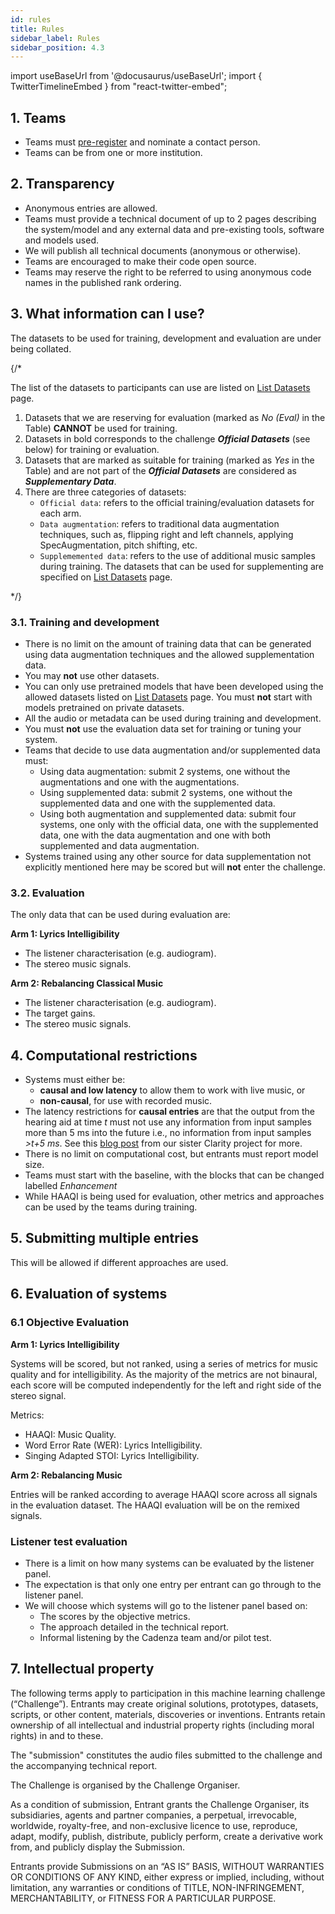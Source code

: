 ```yaml
---
id: rules
title: Rules
sidebar_label: Rules
sidebar_position: 4.3
---
```

import useBaseUrl from '@docusaurus/useBaseUrl';
import { TwitterTimelineEmbed } from "react-twitter-embed";

## 1. Teams

- Teams must [pre-register](registration) and nominate a contact person.
- Teams can be from one or more institution.

## 2. Transparency

- Anonymous entries are allowed.
- Teams must provide a technical document of up to 2 pages describing the system/model and any external data and pre-existing tools, software and models used.
- We will publish all technical documents (anonymous or otherwise).
- Teams are encouraged to make their code open source.
- Teams may reserve the right to be referred to using anonymous code names in the published rank ordering.

## 3. What information can I use?
The datasets to be used for training, development and evaluation are under being collated. 


{/*

The list of the datasets to participants can use are listed on [List Datasets](list_dataset) page.

1. Datasets that we are reserving for evaluation (marked as _No (Eval)_ in the Table) **CANNOT** be used for training.
2. Datasets in bold corresponds to the challenge **_Official Datasets_** (see below) for training or evaluation.
3. Datasets that are marked as suitable for training (marked as _Yes_ in the Table) and are not part of the **_Official Datasets_**
   are considered as **_Supplementary Data_**.
4. There are three categories of datasets:
   - `Official data`: refers to the official training/evaluation datasets for each arm.
   - `Data augmentation`: refers to traditional data augmentation techniques, such as, flipping right and left channels, applying SpecAugmentation, pitch shifting, etc.
   - `Supplememented data`: refers to the use of additional music samples during training. The datasets that can be used for supplementing are specified on [List Datasets](list_dataset) page.
   
*/}

### 3.1. Training and development

- There is no limit on the amount of training data that can be generated using data augmentation techniques and the allowed supplementation data.
- You may <b>not</b> use other datasets.
- You can only use pretrained models that have been developed using the allowed datasets listed on [List Datasets](list_dataset) page. You must <b>not</b> start with models pretrained on private datasets.
- All the audio or metadata can be used during training and development.
- You must **not** use the evaluation data set for training or tuning your system.
- Teams that decide to use data augmentation and/or supplemented data must:
  - Using data augmentation: submit 2 systems, one without the augmentations and one with the augmentations.
  - Using supplemented data: submit 2 systems, one without the supplemented data and one with the supplemented data.
  - Using both augmentation and supplemented data: submit four systems, one only with the official data, one with the supplemented data, one with the data augmentation and one with both supplemented and data augmentation.
- Systems trained using any other source for data supplementation not explicitly mentioned here may be scored but will **not** enter the challenge.

### 3.2. Evaluation

The only data that can be used during evaluation are:

**Arm 1: Lyrics Intelligibility**

- The listener characterisation (e.g. audiogram).
- The stereo music signals.

**Arm 2: Rebalancing Classical Music**

- The listener characterisation (e.g. audiogram).
- The target gains.
- The stereo music signals.

## 4. Computational restrictions

* Systems must either be:
  *  <b>causal and low latency</b> to allow them to work with live music, or
  *  <b>non-causal</b>, for use with recorded music.
* The latency restrictions for <b>causal entries</b> are that the output from the hearing aid at time <i>t</i> must not use any information from input samples more than 5 ms into the future i.e., no information from input samples <i>>t+5 ms</i>. See this [blog post](https://claritychallenge.org/blog/Latency,%20computation%20time%20and%20real-time%20operation) from our sister Clarity project for more.
* There is no limit on computational cost, but entrants must report model size.
* Teams must start with the baseline, with the blocks that can be changed labelled *Enhancement*
* While HAAQI is being used for evaluation, other metrics and approaches can be used by the teams during training.


## 5. Submitting multiple entries

This will be allowed if different approaches are used.

## 6. Evaluation of systems

### 6.1 Objective Evaluation

**Arm 1: Lyrics Intelligibility**

Systems will be scored, but not ranked, using a series of metrics for music quality and for intelligibility. 
As the majority of the metrics are not binaural, each score will be computed independently for the left and right side of the stereo signal.

Metrics:
   - HAAQI: Music Quality.
   - Word Error Rate (WER): Lyrics Intelligibility.
   - Singing Adapted STOI: Lyrics Intelligibility.

**Arm 2: Rebalancing Music**

Entries will be ranked according to average HAAQI score across all signals in the evaluation dataset.
The HAAQI evaluation will be on the remixed signals.

### Listener test evaluation

- There is a limit on how many systems can be evaluated by the listener panel.
- The expectation is that only one entry per entrant can go through to the listener panel.
- We will choose which systems will go to the listener panel based on:
  - The scores by the objective metrics.
  - The approach detailed in the technical report.
  - Informal listening by the Cadenza team and/or pilot test.

## 7. Intellectual property

The following terms apply to participation in this machine learning challenge (“Challenge”). 
Entrants may create original solutions, prototypes, datasets, scripts, or other content, materials, discoveries or inventions. 
Entrants retain ownership of all intellectual and industrial property rights (including moral rights) in and to these.

The "submission" constitutes the audio files submitted to the challenge and the accompanying technical report.

The Challenge is organised by the Challenge Organiser.

As a condition of submission, Entrant grants the Challenge Organiser, its subsidiaries, agents and partner companies, 
a perpetual, irrevocable, worldwide, royalty-free, and non-exclusive licence to use, reproduce, adapt, modify, publish, 
distribute, publicly perform, create a derivative work from, and publicly display the Submission.

Entrants provide Submissions on an “AS IS” BASIS, WITHOUT WARRANTIES OR CONDITIONS OF ANY KIND, either express or implied,
including, without limitation, any warranties or conditions of TITLE, NON-INFRINGEMENT, MERCHANTABILITY, or FITNESS FOR A PARTICULAR PURPOSE.
